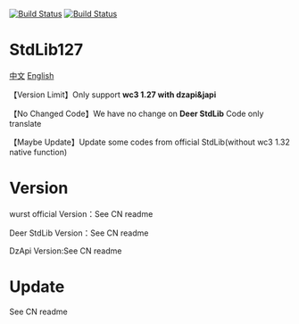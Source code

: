 

[![Build Status](http://peeeq.de/hudson/job/StdLib2/badge/icon)](http://peeeq.de/hudson/job/StdLib2/) [![Build Status](https://travis-ci.org/wurstscript/WurstStdlib2.svg?branch=master)](https://travis-ci.org/wurstscript/WurstStdlib2)

# StdLib127

[中文](https://github.com/fbicirno/WurstStdlib2/blob/master/README.md)  [English](https://github.com/fbicirno/WurstStdlib2/blob/master/README_EN.md)

【Version Limit】Only support **wc3 1.27 with dzapi&japi**

【No Changed Code】We have no change on **Deer StdLib** Code only translate

【Maybe Update】Update some codes from official StdLib(without wc3 1.32 native function)

# Version

wurst official Version：See CN readme

Deer StdLib Version：See CN readme

DzApi Version:See CN readme

# Update

See CN readme



